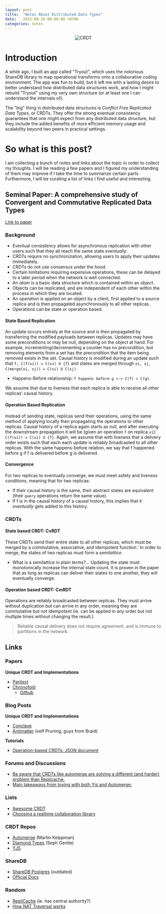 ```yaml
---
layout: post
title:  "Notes About Distributed Data Types"
date:   2022-09-16 00:00:00 +0700
categories: notes
---
```


<p align="center">
  <img src="https://crdt.tech/assets/img/crdt-favicon.png" alt="CRDT"/>
</p>


# Introduction
A while ago, I built an app called "Tryout", which uses the notorious ShareDB library to map operational transforms onto
a collaborative coding environment. The app was fun to build, but it left me with a lasting desire to better
understand how distributed data structures work, and how I might rebuild "Tryout" using my very own structure (or at least one I can understand the internals of).

The "big" thing in distributed data structures is *Conflict Free Replicated Data Types*, or CRDTs. They offer the strong
eventual consistency guarantees that one might expect from any distributed data structure, but they include
the added benefits of more efficient memory usage and scalability beyond two peers in practical settings.

# So what is this post?
I am collecting a bunch of notes and links about the topic in order to collect my thoughts. I will be reading a few papers
and I figured my understanding of them may improve if I take the time to summarize certain parts. Furthermore, I will be curating
a list of links I find useful and interesting.

## Seminal Paper: A comprehensive study of Convergent and Commutative Replicated Data Types
[Link to paper](https://hal.inria.fr/inria-00555588/document)

### Background
* Eventual consistency allows for asynchronous replication with other users such that they all reach the same state *eventually*.
* CRDTs require no synchronization, allowing users to apply their updates immediately.
* CRDTs do not use consensus under the hood.
* Certain limitations requiring expensive operations, these can be delayed to a later period when the network is well connected.
* An *atom* is a basic data structure which is contained within an *object*.
* Objects can be replicated, and are independent of each other within the process in which they are located.
* An *operation* is applied on an object by a client, first applied to a source replica and is then propagated asynchronously to all other replicas.
* Operations can be state or operation based.

#### State Based Replication
An update occurs entirely at the source and is then propagated by transferring the modified payloads between replicas.
Updates may have some preconditions or may be null, depending on the object at hand.
For example, incrementing/decrementing a counter has no precondition, but removing elements from a set has the precondition that the item being removed exists in the set.
Causal history is modified during an update such that `f, C(f(xi)) = C(xi) U {f}` and states are merged through `xi, xj, C(merge(xi, xj)) = C(xi) U C(xj)`.

* Happens-Before relationship: `f happens before g <-> C(f) ⊂ C(g)`.

We assume that due to liveness that each replica is able to receive all other replicas' causal history.

#### Operation Based Replication
Instead of sending state, replicas send their operations, using the same method of applying locally then propagating the operations to other replicas.
Causal history of a replica again starts as null, and after executing the downstream propagation it will be (given an operation `f` on replica `xi`): `C(f(xi)) = C(xi) U {f}`.
Again, we assume that with liveness that a delivery order exists such that each each update is reliably broadcasted to all other replicas.
With the same happens-before relation, we say that f happened before g if f is delivered before g is delivered.

#### Convergence
For two replicas to eventually converge, we must meet safety and liveness conditions, meaning that for two replicas:
* If their causal history is the same, their abstract states are equivalent (their `query` operations return the same value).
* If f is in the causal history of a causal history, this implies that it *eventually* gets added to this history.

### CRDTs

#### State based CRDT: CvRDT
These CRDTs send their entire state to all other replicas, which must be merged by a commutative, associative, and idempotent function.'
In order to merge, the states of two replicas must form a *semilattice*.
* What is a semilattice in plain terms?...
Updating the state must monotonically increase the internal state count.
It is proven in the paper that as long as replicas can deliver their states to one another, they will eventually converge.

#### Operation based CRDT: CmRDT
Operations are reliably broadcasted between replicas. They must arrive without duplication but can arrive in any order, meaning they are commutative but not idempotent (ie. can be applied in any order but not multiple times without changing the result.)

> Reliable causal delivery does not require agreement, and is immune to partitions in the network.

## Links

### Papers

**Unique CRDT and Implementations**

* [Peritext](https://www.inkandswitch.com/peritext/)
* [Chronofold](https://arxiv.org/pdf/2002.09511.pdf)
    * [Github](https://github.com/dkellner/chronofold)

### Blog Posts

**Unique CRDT and Implementations**


* [Conclave](https://conclave-team.github.io/conclave-site/)
* [Antimatter](https://braid.org/antimatter) (self Pruning, guys from Braid)

**Tutorials**

* [Operation-based CRDTs: JSON document](https://bartoszsypytkowski.com/operation-based-crdts-json-document/)

### Forums and Discussions

* [Be aware that CRDTs like automerge are solving a different (and harder) problem than Replicache.](https://news.ycombinator.com/item?id=22175530)
* [Main takeaways from toying with both Yjs and Automerge:](https://news.ycombinator.com/item?id=29507948)


### Lists

* [Awesome CRDT](https://github.com/alangibson/awesome-crdt)
* [Choosing a realtime collaboration library](https://convergencelabs.com/realtime-collaboration-technology-guide/)


### CRDT Repos

* [Automerge](https://automerge.org/docs/hello/) (Martin Kelppman)
* [Diamond Types](https://github.com/josephg/diamond-types) (Seph Gentle)
* [YJS](https://github.com/yjs/yjs)


### ShareDB 

* [ShareDB Postgres](https://github.com/share/sharedb-postgres) (outdated)
* [Official Docs](https://share.github.io/sharedb/)


### Random

* [RepliCache](https://replicache.dev/#why) (ie. has central authority?)
* [How NAT Traversal works](https://tailscale.com/blog/how-nat-traversal-works/)